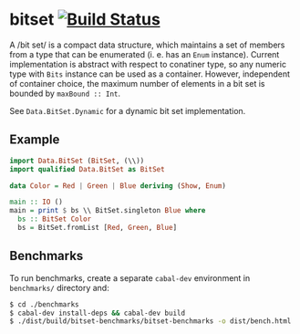 bitset  [![Build Status][travis-img]][travis]
======

A /bit set/ is a compact data structure, which maintains a set of members
from a type that can be enumerated (i. e. has an `Enum` instance). Current
implementation is abstract with respect to conatiner type, so any
numeric type with `Bits` instance can be used as a container. However,
independent of container choice, the maximum number of elements in a
bit set is bounded by `maxBound :: Int`.

See `Data.BitSet.Dynamic` for a dynamic bit set implementation.

Example
-------

```haskell
import Data.BitSet (BitSet, (\\))
import qualified Data.BitSet as BitSet

data Color = Red | Green | Blue deriving (Show, Enum)

main :: IO ()
main = print $ bs \\ BitSet.singleton Blue where
  bs :: BitSet Color
  bs = BitSet.fromList [Red, Green, Blue]
```

Benchmarks
----------

To run benchmarks, create a separate `cabal-dev` environment in `benchmarks/`
directory and:

```bash
$ cd ./benchmarks
$ cabal-dev install-deps && cabal-dev build
$ ./dist/build/bitset-benchmarks/bitset-benchmarks -o dist/bench.html
```

[travis]: http://travis-ci.org/superbobry/bitset
[travis-img]: https://secure.travis-ci.org/superbobry/bitset.png
